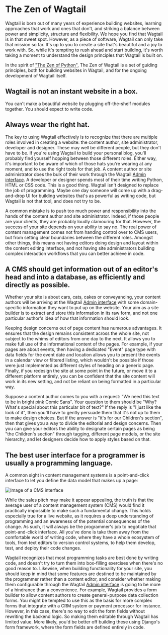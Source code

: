 # The Zen of Wagtail

Wagtail is born out of many years of experience building websites, learning approaches that work and ones that don't, and striking a balance between power and simplicity, structure and flexibility. We hope you find that Wagtail is in that sweet spot. However, as a piece of software, Wagtail can only take that mission so far. It's up to you to create a site that's beautiful and a joy to work with. So, while it's tempting to rush ahead and start building, it's worth taking a moment to understand the design principles that Wagtail is built on.

In the spirit of ["The Zen of Python"](https://www.python.org/dev/peps/pep-0020/), The Zen of Wagtail is a set of guiding principles, both for building websites in Wagtail, and for the ongoing development of Wagtail itself.

## Wagtail is not an instant website in a box.

You can't make a beautiful website by plugging off-the-shelf modules together. You should expect to write code.

## Always wear the right hat.

The key to using Wagtail effectively is to recognize that there are multiple roles involved in creating a website: the content author, site administrator, developer and designer. These may well be different people, but they don't have to be. If you're using Wagtail to build your personal blog, you'll probably find yourself hopping between those different roles. Either way, it's important to be aware of which of those hats you're wearing at any moment, and to use the right tools for that job. A content author or site administrator does the bulk of their work through the Wagtail [Admin interface](https://guide.wagtail.org/en-latest/concepts/wagtail-interfaces/#admin-interface). A developer or designer spends most of their time writing Python, HTML or CSS code. This is a good thing. Wagtail isn't designed to replace the job of programming. Maybe one day someone will come up with a drag-and-drop UI for building websites that's as powerful as writing code, but Wagtail is not that tool, and does not try to be.

A common mistake is to push too much power and responsibility into the hands of the content author and site administrator. Indeed, if those people are your clients, they are probably loudly clamouring for that. However, the success of your site depends on your ability to say no. The real power of content management comes not from handing control over to CMS users, but from setting clear boundaries between the different roles. Amongst other things, this means not having editors doing design and layout within the content editing interface, and not having site administrators building complex interaction workflows that you can better achieve in code.

## A CMS should get information out of an editor's head and into a database, as efficiently and directly as possible.

Whether your site is about cars, cats, cakes or conveyancing, your content authors will be arriving at the Wagtail [Admin interface](https://guide.wagtail.org/en-latest/concepts/wagtail-interfaces/#admin-interface) with some domain-specific information they want to put up on the website. Your aim as a site builder is to extract and store this information in its raw form, and not one particular author's idea of how that information should look.

Keeping design concerns out of page content has numerous advantages. It ensures that the design remains consistent across the whole site, not subject to the whims of editors from one day to the next. It allows you to make full use of the informational content of the pages. For example, if your pages are about events, then having a dedicated "Event" page type with data fields for the event date and location allows you to present the events in a calendar view or filtered listing, which wouldn't be possible if those were just implemented as different styles of heading on a generic page. Finally, if you redesign the site at some point in the future, or move it to a different platform entirely, you can be confident that the site content will work in its new setting, and not be reliant on being formatted in a particular way.

Suppose a content author comes to you with a request: "We need this text to be in bright pink Comic Sans". Your question to them should be "Why? What's special about this particular bit of text?" If the reply is "I just like the look of it", then you'll have to gently persuade them that it's not up to them to make design choices. But if the answer is "it's for our Children's section", then that gives you a way to divide the editorial and design concerns. Then you can give your editors the ability to designate certain pages as being "the Children's section" through tagging, different page models, or the site hierarchy, and let designers decide how to apply styles based on that.

## The best user interface for a programmer is usually a programming language.

A common sight in content management systems is a point-and-click interface to let you define the data model that makes up a page:

![Image of a CMS interface](../_static/images/drupal_content_type.png)

While the sales pitch may make it appear appealing, the truth is that the average user of a content management system (CMS) would find it practically impossible to make such a fundamental change. This holds especially true for a live website, as it requires a deep understanding of programming and an awareness of the potential consequences of the change. As such, it will always be the programmer's job to negotiate that point-and-click interface. All you've done is take them away from the comfortable world of writing code, where they have a whole ecosystem of tools, from text editors to version control systems, to help them develop, test, and deploy their code changes.

Wagtail recognizes that most programming tasks are best done by writing code, and doesn't try to turn them into box-filling exercises when there's no good reason to. Likewise, when building functionality for your site, you should keep in mind that some features are destined to be maintained by the programmer rather than a content editor, and consider whether making them configurable through the Wagtail [Admin interface](https://guide.wagtail.org/en-latest/concepts/wagtail-interfaces/#admin-interface) is going to be more of a hindrance than a convenience. For example, Wagtail provides a form builder to allow content authors to create general-purpose data collection forms. You might be tempted to use this as the basis for more complex forms that integrate with a CRM system or payment processor for instance. However, in this case, there's no way to edit the form fields without rewriting the backend logic. So making them editable through Wagtail has limited value. More likely, you'd be better off building these using Django's form framework, where the form fields are defined entirely in code.